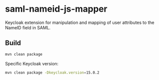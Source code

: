# saml-nameid-js-mapper

Keycloak extension for manipulation and mapping of user attributes to the NameID field in SAML.

## Build
```bash
mvn clean package
```

Specific Keycloak version:
```bash
mvn clean package -Dkeycloak.version=15.0.2
```
